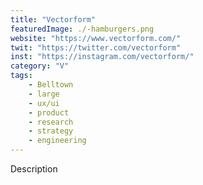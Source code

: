 ```yaml
---
title: "Vectorform"
featuredImage: ./-hamburgers.png
website: "https://www.vectorform.com/"
twit: "https://twitter.com/vectorform"
inst: "https://instagram.com/vectorform/"
category: "V"
tags:
    - Belltown
    - large
    - ux/ui
    - product
    - research
    - strategy
    - engineering
---
```


Description

